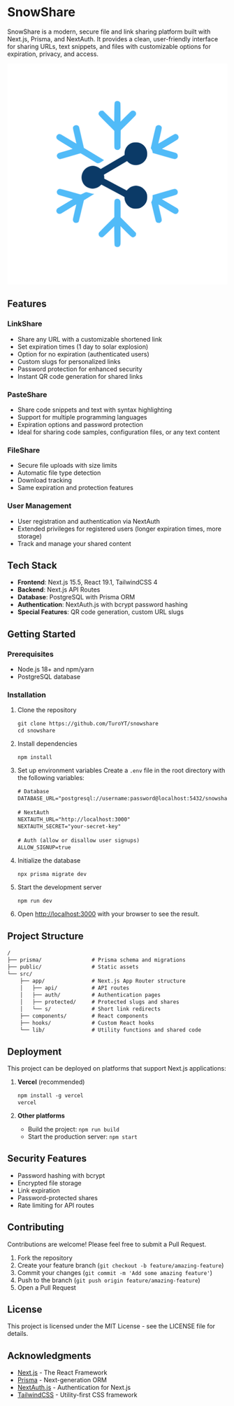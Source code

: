 # SnowShare

SnowShare is a modern, secure file and link sharing platform built with Next.js, Prisma, and NextAuth. It provides a clean, user-friendly interface for sharing URLs, text snippets, and files with customizable options for expiration, privacy, and access.

![SnowShare Logo](public/logo.svg)

## Features

### LinkShare
- Share any URL with a customizable shortened link
- Set expiration times (1 day to solar explosion)
- Option for no expiration (authenticated users)
- Custom slugs for personalized links
- Password protection for enhanced security
- Instant QR code generation for shared links

### PasteShare
- Share code snippets and text with syntax highlighting
- Support for multiple programming languages
- Expiration options and password protection
- Ideal for sharing code samples, configuration files, or any text content

### FileShare
- Secure file uploads with size limits
- Automatic file type detection
- Download tracking
- Same expiration and protection features

### User Management
- User registration and authentication via NextAuth
- Extended privileges for registered users (longer expiration times, more storage)
- Track and manage your shared content

## Tech Stack

- **Frontend**: Next.js 15.5, React 19.1, TailwindCSS 4
- **Backend**: Next.js API Routes
- **Database**: PostgreSQL with Prisma ORM
- **Authentication**: NextAuth.js with bcrypt password hashing
- **Special Features**: QR code generation, custom URL slugs

## Getting Started

### Prerequisites

- Node.js 18+ and npm/yarn
- PostgreSQL database

### Installation

1. Clone the repository
   ```
   git clone https://github.com/TuroYT/snowshare
   cd snowshare
   ```

2. Install dependencies
   ```
   npm install
   ```

3. Set up environment variables
   Create a `.env` file in the root directory with the following variables:
   ```
   # Database
   DATABASE_URL="postgresql://username:password@localhost:5432/snowshare"
   
   # NextAuth
   NEXTAUTH_URL="http://localhost:3000"
   NEXTAUTH_SECRET="your-secret-key"

   # Auth (allow or disallow user signups)
   ALLOW_SIGNUP=true
   ```

4. Initialize the database
   ```
   npx prisma migrate dev
   ```

5. Start the development server
   ```
   npm run dev
   ```

6. Open [http://localhost:3000](http://localhost:3000) with your browser to see the result.

## Project Structure

```
/
├── prisma/                # Prisma schema and migrations
├── public/                # Static assets
└── src/
    ├── app/               # Next.js App Router structure
    │   ├── api/           # API routes
    │   ├── auth/          # Authentication pages
    │   ├── protected/     # Protected slugs and shares
    │   └── s/             # Short link redirects
    ├── components/        # React components
    ├── hooks/             # Custom React hooks
    └── lib/               # Utility functions and shared code
```

## Deployment

This project can be deployed on platforms that support Next.js applications:

1. **Vercel** (recommended)
   ```
   npm install -g vercel
   vercel
   ```

2. **Other platforms**
   - Build the project: `npm run build`
   - Start the production server: `npm start`

## Security Features

- Password hashing with bcrypt
- Encrypted file storage
- Link expiration
- Password-protected shares
- Rate limiting for API routes

## Contributing

Contributions are welcome! Please feel free to submit a Pull Request.

1. Fork the repository
2. Create your feature branch (`git checkout -b feature/amazing-feature`)
3. Commit your changes (`git commit -m 'Add some amazing feature'`)
4. Push to the branch (`git push origin feature/amazing-feature`)
5. Open a Pull Request

## License

This project is licensed under the MIT License - see the LICENSE file for details.

## Acknowledgments

- [Next.js](https://nextjs.org/) - The React Framework
- [Prisma](https://www.prisma.io/) - Next-generation ORM
- [NextAuth.js](https://next-auth.js.org/) - Authentication for Next.js
- [TailwindCSS](https://tailwindcss.com/) - Utility-first CSS framework